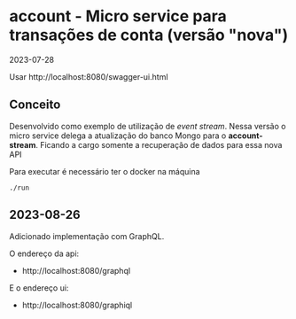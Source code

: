 # account - Micro service para transações de conta (versão "nova")
2023-07-28

Usar http://localhost:8080/swagger-ui.html

## Conceito

Desenvolvido como exemplo de utilização de *event stream*.
Nessa versão o micro service delega a atualização do banco Mongo para o **account-stream**.
Ficando a cargo somente a recuperação de dados para essa nova API

Para executar é necessário ter o docker na máquina

```
./run
```

## 2023-08-26

Adicionado implementação com GraphQL.

O endereço da api:
* http://localhost:8080/graphql

E o endereço ui:
* http://localhost:8080/graphiql

